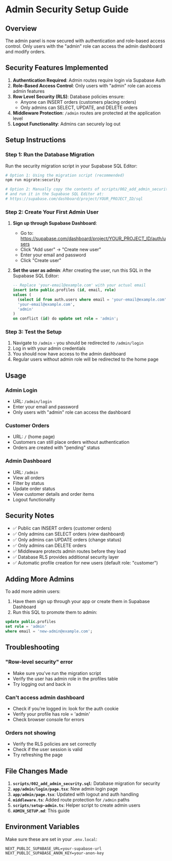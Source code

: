 # Admin Security Setup Guide

## Overview

The admin panel is now secured with authentication and role-based access control. Only users with the "admin" role can access the admin dashboard and modify orders.

## Security Features Implemented

1. **Authentication Required**: Admin routes require login via Supabase Auth
2. **Role-Based Access Control**: Only users with "admin" role can access admin features
3. **Row Level Security (RLS)**: Database policies ensure:
   - Anyone can INSERT orders (customers placing orders)
   - Only admins can SELECT, UPDATE, and DELETE orders
4. **Middleware Protection**: `/admin` routes are protected at the application level
5. **Logout Functionality**: Admins can securely log out

## Setup Instructions

### Step 1: Run the Database Migration

Run the security migration script in your Supabase SQL Editor:

```bash
# Option 1: Using the migration script (recommended)
npm run migrate:security

# Option 2: Manually copy the contents of scripts/002_add_admin_security.sql
# and run it in the Supabase SQL Editor at:
# https://supabase.com/dashboard/project/YOUR_PROJECT_ID/sql
```

### Step 2: Create Your First Admin User

1. **Sign up through Supabase Dashboard**:

   - Go to: https://supabase.com/dashboard/project/YOUR_PROJECT_ID/auth/users
   - Click "Add user" → "Create new user"
   - Enter your email and password
   - Click "Create user"

2. **Set the user as admin**:
   After creating the user, run this SQL in the Supabase SQL Editor:

   ```sql
   -- Replace 'your-email@example.com' with your actual email
   insert into public.profiles (id, email, role)
   values (
     (select id from auth.users where email = 'your-email@example.com'),
     'your-email@example.com',
     'admin'
   )
   on conflict (id) do update set role = 'admin';
   ```

### Step 3: Test the Setup

1. Navigate to `/admin` - you should be redirected to `/admin/login`
2. Log in with your admin credentials
3. You should now have access to the admin dashboard
4. Regular users without admin role will be redirected to the home page

## Usage

### Admin Login

- URL: `/admin/login`
- Enter your email and password
- Only users with "admin" role can access the dashboard

### Customer Orders

- URL: `/` (home page)
- Customers can still place orders without authentication
- Orders are created with "pending" status

### Admin Dashboard

- URL: `/admin`
- View all orders
- Filter by status
- Update order status
- View customer details and order items
- Logout functionality

## Security Notes

- ✅ Public can INSERT orders (customer orders)
- ✅ Only admins can SELECT orders (view dashboard)
- ✅ Only admins can UPDATE orders (change status)
- ✅ Only admins can DELETE orders
- ✅ Middleware protects admin routes before they load
- ✅ Database RLS provides additional security layer
- ✅ Automatic profile creation for new users (default role: "customer")

## Adding More Admins

To add more admin users:

1. Have them sign up through your app or create them in Supabase Dashboard
2. Run this SQL to promote them to admin:

```sql
update public.profiles
set role = 'admin'
where email = 'new-admin@example.com';
```

## Troubleshooting

### "Row-level security" error

- Make sure you've run the migration script
- Verify the user has admin role in the profiles table
- Try logging out and back in

### Can't access admin dashboard

- Check if you're logged in: look for the auth cookie
- Verify your profile has role = 'admin'
- Check browser console for errors

### Orders not showing

- Verify the RLS policies are set correctly
- Check if the user session is valid
- Try refreshing the page

## File Changes Made

1. **`scripts/002_add_admin_security.sql`**: Database migration for security
2. **`app/admin/login/page.tsx`**: New admin login page
3. **`app/admin/page.tsx`**: Updated with logout and auth handling
4. **`middleware.ts`**: Added route protection for `/admin` paths
5. **`scripts/setup-admin.ts`**: Helper script to create admin users
6. **`ADMIN_SETUP.md`**: This guide

## Environment Variables

Make sure these are set in your `.env.local`:

```
NEXT_PUBLIC_SUPABASE_URL=your-supabase-url
NEXT_PUBLIC_SUPABASE_ANON_KEY=your-anon-key
```
